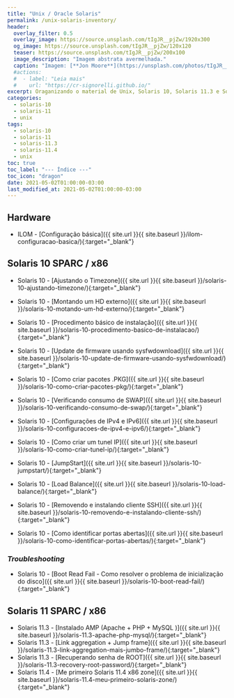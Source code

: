 ```yaml
---
title: "Unix / Oracle Solaris"
permalink: /unix-solaris-inventory/
header:
  overlay_filter: 0.5
  overlay_image: https://source.unsplash.com/tIgJR__pjZw/1920x300
  og_image: https://source.unsplash.com/tIgJR__pjZw/120x120
  teaser: https://source.unsplash.com/tIgJR__pjZw/200x100
  image_description: "Imagem abstrata avermelhada."
  caption: "Imagem: [**Jon Moore**](https://unsplash.com/photos/tIgJR__pjZw)"
  #actions:
  #  - label: "Leia mais"
  #    url: "https://cr-signorelli.github.io/"
excerpt: Oraganizando o material de Unix, Solaris 10, Solaris 11.3 e Solaris 11.4
categories:
  - solaris-10
  - solaris-11
  - unix
tags:
  - solaris-10
  - solaris-11
  - solaris-11.3
  - solaris-11.4
  - unix
toc: true
toc_label: "--- Índice ---"
toc_icon: "dragon"
date: 2021-05-02T01:00:00-03:00
last_modified_at: 2021-05-02T01:00:00-03:00
---
```


## Hardware

- ILOM - [Configuração básica]({{ site.url }}{{ site.baseurl }}/ilom-configuracao-basica/){:target="_blank"}  

## Solaris 10 SPARC / x86

- Solaris 10 - [Ajustando o Timezone]({{ site.url }}{{ site.baseurl }}/solaris-10-ajustando-timezone/){:target="_blank"}  
- Solaris 10 - [Montando um HD externo]({{ site.url }}{{ site.baseurl }}/solaris-10-motando-um-hd-externo/){:target="_blank"}  
- Solaris 10 - [Procedimento básico de instalação]({{ site.url }}{{ site.baseurl }}/solaris-10-procedimento-basico-de-instalacao/){:target="_blank"}  
- Solaris 10 - [Update de firmware usando sysfwdownload]({{ site.url }}{{ site.baseurl }}/solaris-10-update-de-firmware-usando-sysfwdownload/){:target="_blank"}  
- Solaris 10 - [Como criar pacotes .PKG]({{ site.url }}{{ site.baseurl }}/solaris-10-como-criar-pacotes-pkg/){:target="_blank"}  
- Solaris 10 - [Verificando consumo de SWAP]({{ site.url }}{{ site.baseurl }}/solaris-10-verificando-consumo-de-swap/){:target="_blank"}  

- Solaris 10 - [Configurações de IPv4 e IPv6]({{ site.url }}{{ site.baseurl }}/solaris-10-configuracoes-de-ipv4-e-ipv6/){:target="_blank"}  
- Solaris 10 - [Como criar um tunel IP]({{ site.url }}{{ site.baseurl }}/solaris-10-como-criar-tunel-ip/){:target="_blank"}  
- Solaris 10 - [JumpStart]({{ site.url }}{{ site.baseurl }}/solaris-10-jumpstart/){:target="_blank"}  
- Solaris 10 - [Load Balance]({{ site.url }}{{ site.baseurl }}/solaris-10-load-balance/){:target="_blank"}  

- Solaris 10 - [Removendo e instalando cliente SSH]({{ site.url }}{{ site.baseurl }}/solaris-10-removendo-e-instalando-cliente-ssh/){:target="_blank"}  
- Solaris 10 - [Como identificar portas abertas]({{ site.url }}{{ site.baseurl }}/solaris-10-como-identificar-portas-abertas/){:target="_blank"}  

### _Troubleshooting_

- Solaris 10 - [Boot Read Fail - Como resolver o problema de inicialização do disco]({{ site.url }}{{ site.baseurl }}/solaris-10-boot-read-fail/){:target="_blank"}  

## Solaris 11 SPARC / x86

- Solaris 11.3 - [Instalado AMP (Apache + PHP + MySQL )]({{ site.url }}{{ site.baseurl }}/solaris-11.3-apache-php-mysql/){:target="_blank"}  
- Solaris 11.3 - [Link aggregation + Jump frame]({{ site.url }}{{ site.baseurl }}/solaris-11.3-link-aggregation-mais-jumbo-frame/){:target="_blank"}  
- Solaris 11.3 - [Recuperando senha de ROOT]({{ site.url }}{{ site.baseurl }}/solaris-11.3-recovery-root-password/){:target="_blank"}  
- Solaris 11.4 - [Me primeiro Solaris 11.4 x86 zone]({{ site.url }}{{ site.baseurl }}/solaris-11.4-meu-primeiro-solaris-zone/){:target="_blank"}  
